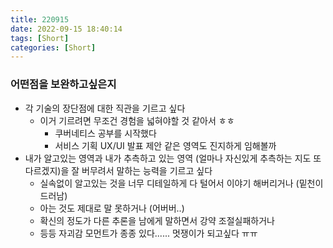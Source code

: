 ```yaml
---
title: 220915
date: 2022-09-15 18:40:14
tags: [Short]
categories: [Short]
---
```

### 어떤점을 보완하고싶은지
- 각 기술의 장단점에 대한 직관을 기르고 싶다
  - 이거 기르려면 무조건 경험을 넓혀야할 것 같아서 ㅎㅎ
    - 쿠버네티스 공부를 시작했다
    - 서비스 기획 UX/UI 발표 제안 같은 영역도 진지하게 임해볼까
- 내가 알고있는 영역과 내가 추측하고 있는 영역 (얼마나 자신있게 추측하는 지도 또 다르겠지)을 잘 버무려서 말하는 능력을 기르고 싶다
  - 실속없이 알고있는 것을 너무 디테일하게 다 털어서 이야기 해버리거나 (밑천이 드러남)
  - 아는 것도 제대로 말 못하거나 (어버버..)
  - 확신의 정도가 다른 추론을 남에게 말하면서 강약 조절실패하거나
  - 등등 자괴감 모먼트가 종종 있다...... 멋쟁이가 되고싶다 ㅠㅠ
